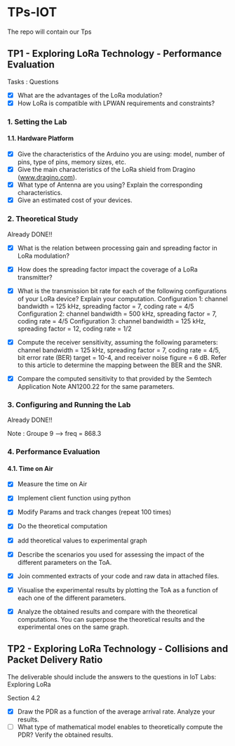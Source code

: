 # TPs-IOT
The repo will contain our Tps

## TP1 - Exploring LoRa Technology - Performance Evaluation

Tasks :
Questions 
- [x] What are the advantages of the LoRa modulation?
- [x] How LoRa is compatible with LPWAN requirements and constraints?

### 1. Setting the Lab

#### 1.1. Hardware Platform
- [x] Give the characteristics of the Arduino you are using: model, number of pins, type of pins, memory sizes, etc.
- [x] Give the main characteristics of the LoRa shield from Dragino (www.dragino.com).
- [x] What type of Antenna are you using? Explain the corresponding characteristics.
- [x] Give an estimated cost of your devices.

### 2. Theoretical Study

Already DONE!!

- [x] What is the relation between processing gain and spreading factor in LoRa modulation?
- [x] How does the spreading factor impact the coverage of a LoRa transmitter?
- [x] What is the transmission bit rate for each of the following configurations of your LoRa device? Explain your computation.
        Configuration 1: channel bandwidth = 125 kHz, spreading factor = 7, coding rate = 4/5
        Configuration 2: channel bandwidth = 500 kHz, spreading factor = 7, coding rate = 4/5
        Configuration 3: channel bandwidth = 125 kHz, spreading factor = 12, coding rate = 1/2
- [x] Compute the receiver sensitivity, assuming the following parameters: channel bandwidth = 125 kHz, spreading factor = 7, coding rate = 4/5, bit error rate (BER) target = 10-4, and receiver noise figure = 6 dB. Refer to this article to determine the mapping between the BER and the SNR.
- [x] Compare the computed sensitivity to that provided by the Semtech Application Note AN1200.22 for the same parameters.


### 3. Configuring and Running the Lab

Already DONE!!

Note : Groupe 9	--> freq = 868.3

### 4. Performance Evaluation

#### 4.1. Time on Air

- [x] Measure the time on Air
- [x] Implement client function using python
- [x] Modify Params and track changes (repeat 100 times)

- [x] Do the theoretical computation
- [x] add theoretical values to experimental graph
- [x] Describe the scenarios you used for assessing the impact of the different parameters on the ToA.
- [x] Join commented extracts of your code and raw data in attached files.
- [x] Visualise the experimental results by plotting the ToA as a function of each one of the different parameters.
- [x] Analyze the obtained results and compare with the theoretical computations. You can superpose the theoretical results and the experimental ones on the same graph.



## TP2 - Exploring LoRa Technology - Collisions and Packet Delivery Ratio

The deliverable should include the answers to the questions in IoT Labs: Exploring LoRa

Section 4.2

- [x] Draw the PDR as a function of the average arrival rate. Analyze your results.
- [ ] What type of mathematical model enables to theoretically compute the PDR? Verify the obtained results.